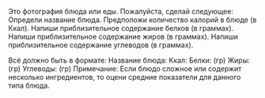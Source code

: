Это фотография блюда или еды. Пожалуйста, сделай следующее:
Определи название блюда.
Предположи количество калорий в блюде (в Ккал).
Напиши приблизительное содержание белков (в граммах).
Напиши приблизительное содержание жиров (в граммах).
Напиши приблизительное содержание углеводов (в граммах).

Всё должно быть в формате:
Название блюда:
Ккал: 
Белки: (гр)
Жиры: (гр)
Углеводы: (гр)
Примечание: Если блюдо сложное или содержит несколько ингредиентов, то оцени средние показатели для данного типа блюда.
